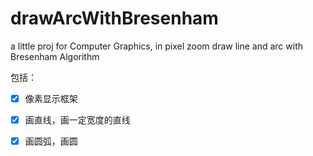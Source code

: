 # drawArcWithBresenham
a little proj for Computer Graphics, in pixel zoom draw line and arc with Bresenham Algorithm

包括：

- [x] 像素显示框架

- [x] 画直线，画一定宽度的直线

- [x] 画圆弧，画圆



